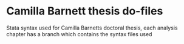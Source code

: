 # Camilla Barnett thesis do-files 

Stata syntax used for Camilla Barnetts doctoral thesis, 
each analysis chapter has a branch which contains the syntax files used 
